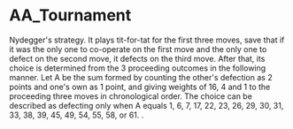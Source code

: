 # AA_Tournament
Nydegger's strategy. It plays tit-for-tat for the first
three moves, save that if it was the only one to co-operate on the
first move and the only one to defect on the second move, it defects
on the third move. After that, its choice is determined from the 3
proceeding outcomes in the following manner. Let A be the sum formed
by counting the other's defection as 2 points and one's own as 1
point, and giving weights of 16, 4 and 1 to the proceeding three
moves in chronological order. The choice can be described as defecting only 
when A equals 1, 6, 7, 17, 22, 23, 26, 29, 30, 31, 33, 38,
39, 45, 49, 54, 55, 58, or 61.    . 